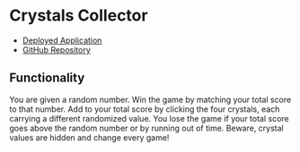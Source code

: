 # Crystals Collector

* [Deployed Application](https://crystalscollector.herokuapp.com/)
* [GitHub Repository](https://github.com/colinmcdaniel/Crystals-Collector)

## Functionality

You are given a random number. Win the game by matching your total score to that number. Add to your total score by clicking the four crystals, each carrying a different randomized value. You lose the game if your total score goes above the random number or by running out of time. Beware, crystal values are hidden and change every game!

